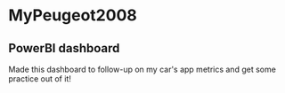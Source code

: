 # MyPeugeot2008

## PowerBI dashboard

Made this dashboard to follow-up on my car's app metrics and get some practice out of it!
